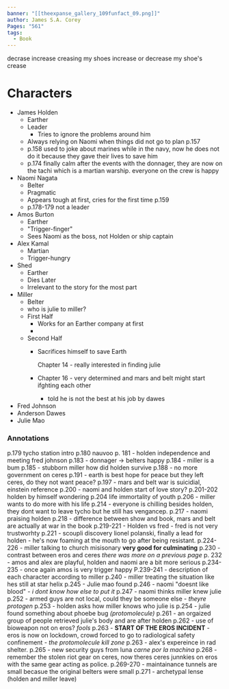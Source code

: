 ```yaml
---
banner: "[[theexpanse_gallery_109funfact_09.png]]"
author: James S.A. Corey
Pages: "561"
tags:
  - Book
---
```

decrase increase creasing my shoes increase or decrease my shoe's crease
# Characters
- James Holden
	- Earther
	- Leader
		- Tries to ignore the problems around him
	- Always relying on Naomi when things did not go to plan p.157
	- p.158 used to joke about marines while in the navy, now he does not do it because they gave their lives to save him
	- p.174 finally calm after the events with the donnager, they are now on the tachi which is a martian warship. everyone on the crew is happy
- Naomi Nagata
	- Belter
	- Pragmatic
	- Appears tough at first, cries for the first time p.159
	- p.178-179 not a leader
- Amos Burton 
	- Earther
	- "Trigger-finger"
	- Sees Naomi as the boss, not Holden or ship captain
- Alex Kamal
	- Martian
	- Trigger-hungry
- Shed
	- Earther
	- Dies Later
	- Irrelevant to the story for the most part
- Miller
	- Belter
	- who is julie to miller?
	- First Half
		- Works for an Earther company at first
		- 
	- Second Half
		- Sacrifices himself to save Earth 
		  
		  Chapter 14 - really interested in finding julie
		- Chapter 16 - very determined and mars and belt might start ifghting each other
			- told he is not the best at his job by dawes
- Fred Johnson
- Anderson Dawes
- Julie Mao


### Annotations

p.179 tycho station intro
p.180 nauvoo
p. 181 - holden independence and meeting fred johnson
p.183 - donnager -> belters happy
p.184 - miller is a bum
p.185 - stubborn miller how did holden survive
p.188 - no more government on ceres
p.191 - earth is best hope for peace but they left ceres, do they not want peace?
p.197 - mars and belt war is suicidial, einstein reference
p.200 - naomi and holden start of love story?
p.201-202 holden by himself wondering
p.204 life immortality of youth
p.206 - miller wants to do more with his life
p.214 - everyone is chilling besides holden, they dont want to leave tycho but he still has vengancep.
p.217 - naomi praising holden
p.218 - difference between show and book, mars and belt are actually at war in the book
p.219-221 - Holden vs fred - fred is not very trustworhty
p.221 - scoupli discovery lionel polanski, finally a lead for holden - he's now foaming at the mouth to go after being resistant.
p.224-226 - miller talking to church misisonary **very good for culminating**
p.230 - contrast between eros and ceres *there was more on a previous page*
p. 232 - amos and alex are playful, holden and naomi are a bit more serious
p.234-235 - once again amos is very trigger happy
P.239-241 - description of each character according to miller
p.240 - miller treating the situation like hes still at star helix
p.245 - Julie mao found
p.246 - naomi "doesnt like blood" - *i dont know how else to put it*
p.247 - naomi thinks miller knew julie
p.252 - armed guys are not local, could they be someone else - *theyre protogen*
p.253 - holden asks how miller knows who julie is
p.254 - julie found something about phoebe bug *(protomolecule)*
p.261 - an orgaized group of people retrieved julie's body and are after holden
p.262 - use of bioweapon not on eros? *fools*
p.263 - **START OF THE EROS INCIDENT** - eros is now on lockdown, crowd forced to go to radiological safety confinement - *the protomolecule kill zone*
p.263 - alex's expereince in rad shelter.
p.265 - new security guys from luna *carne por la machina*
p.268 - remember the stolen riot gear on ceres, now theres ceres junnkies on eros with the same gear acting as police.
p.269-270 - maintainance tunnels are small becasue the original belters were small
p.271 - archetypal lense (holden and miller leave)